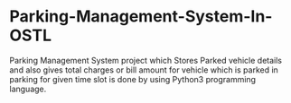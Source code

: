 # Parking-Management-System-In-OSTL
Parking Management System project which Stores Parked vehicle details and also gives total charges or bill amount for vehicle which is parked in parking for given time slot is done by using Python3 programming language.

